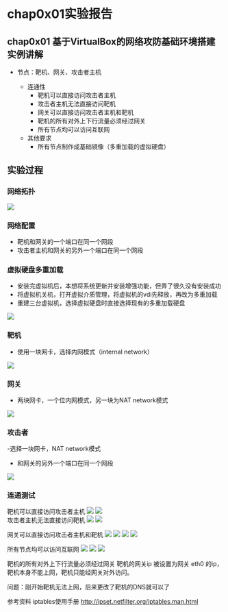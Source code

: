 # chap0x01实验报告

## chap0x01 基于VirtualBox的网络攻防基础环境搭建实例讲解 
    
 - 节点：靶机、网关、攻击者主机
    
    - 连通性
        - 靶机可以直接访问攻击者主机
        - 攻击者主机无法直接访问靶机
        - 网关可以直接访问攻击者主机和靶机
        - 靶机的所有对外上下行流量必须经过网关
        - 所有节点均可以访问互联网
    - 其他要求
        - 所有节点制作成基础镜像（多重加载的虚拟硬盘）
        
        

## 实验过程

### 网络拓扑

![](https://github.com/CUCCS/2018-NS-Public-PWHL/blob/NS_chap0x01/chap0x01%E6%88%AA%E5%9B%BE/%E7%BD%91%E7%BB%9C%E6%8B%93%E6%89%91.png)

### 网络配置

- 靶机和网关的一个端口在同一个网段
- 攻击者主机和网关的另外一个端口在同一个网段


### 虚拟硬盘多重加载

- 安装完虚拟机后，本想将系统更新并安装增强功能，但弄了很久没有安装成功
- 将虚拟机关机，打开虚拟介质管理，将虚拟机的vdi先释放，再改为多重加载  
 - 重建三台虚拟机，选择虚拟硬盘时直接选择现有的多重加载硬盘
    
![](https://github.com/CUCCS/2018-NS-Public-PWHL/blob/NS_chap0x01/chap0x01%E6%88%AA%E5%9B%BE/2.png)

### 靶机

- 使用一块网卡，选择内网模式（internal network）

![](https://github.com/CUCCS/2018-NS-Public-PWHL/blob/NS_chap0x01/chap0x01%E6%88%AA%E5%9B%BE/%E9%9D%B6%E6%9C%BAip%E9%85%8D%E7%BD%AE.png)


### 网关
    
- 两块网卡，一个位内网模式，另一块为NAT network模式

![](https://github.com/CUCCS/2018-NS-Public-PWHL/blob/NS_chap0x01/chap0x01%E6%88%AA%E5%9B%BE/%E7%BD%91%E5%85%B3ip%E9%85%8D%E7%BD%AE.png)

### 攻击者

 -选择一块网卡，NAT network模式
 - 和网关的另外一个端口在同一个网段

![](https://github.com/CUCCS/2018-NS-Public-PWHL/blob/NS_chap0x01/chap0x01%E6%88%AA%E5%9B%BE/%E6%94%BB%E5%87%BB%E8%80%85ip%E9%85%8D%E7%BD%AE.png)

### 连通测试

 靶机可以直接访问攻击者主机 
![](https://github.com/CUCCS/2018-NS-Public-PWHL/blob/NS_chap0x01/chap0x01%E6%88%AA%E5%9B%BE/%E9%9D%B6%E6%9C%BAping%E6%94%BB%E5%87%BB%E8%80%85%E4%B8%BB%E6%9C%BA.png)
![](https://github.com/CUCCS/2018-NS-Public-PWHL/blob/NS_chap0x01/chap0x01%E6%88%AA%E5%9B%BE/%E9%9D%B6%E6%9C%BAping%E6%94%BB%E5%87%BB%E8%80%85%E7%9B%91%E5%90%AC.png)  
攻击者主机无法直接访问靶机
![](https://github.com/CUCCS/2018-NS-Public-PWHL/blob/NS_chap0x01/chap0x01%E6%88%AA%E5%9B%BE/%E6%94%BB%E5%87%BB%E8%80%85ping%E9%9D%B6%E6%9C%BA.png)
![](https://github.com/CUCCS/2018-NS-Public-PWHL/blob/NS_chap0x01/chap0x01%E6%88%AA%E5%9B%BE/%E6%94%BB%E5%87%BB%E8%80%85ping%E9%9D%B6%E6%9C%BA%E7%9B%91%E5%90%AC.png)


网关可以直接访问攻击者主机和靶机
![](https://github.com/CUCCS/2018-NS-Public-PWHL/blob/NS_chap0x01/chap0x01%E6%88%AA%E5%9B%BE/%E7%BD%91%E5%85%B3ping%E6%94%BB%E5%87%BB%E8%80%85.png)
![](https://github.com/CUCCS/2018-NS-Public-PWHL/blob/NS_chap0x01/chap0x01%E6%88%AA%E5%9B%BE/%E7%BD%91%E5%85%B3ping%E6%94%BB%E5%87%BB%E8%80%85%E7%9B%91%E5%90%AC.png)
![](https://github.com/CUCCS/2018-NS-Public-PWHL/blob/NS_chap0x01/chap0x01%E6%88%AA%E5%9B%BE/%E7%BD%91%E5%85%B3ping%E9%9D%B6%E6%9C%BA.png)
![](https://github.com/CUCCS/2018-NS-Public-PWHL/blob/NS_chap0x01/chap0x01%E6%88%AA%E5%9B%BE/%E7%BD%91%E5%85%B3ping%E9%9D%B6%E6%9C%BA%E7%9B%91%E5%90%AC.png)

所有节点均可以访问互联网
![](https://github.com/CUCCS/2018-NS-Public-PWHL/blob/NS_chap0x01/chap0x01%E6%88%AA%E5%9B%BE/%E6%94%BB%E5%87%BB%E8%80%85%E5%8F%AF%E4%B8%8A%E7%BD%91.png)
![](https://github.com/CUCCS/2018-NS-Public-PWHL/blob/NS_chap0x01/chap0x01%E6%88%AA%E5%9B%BE/%E7%BD%91%E5%85%B3%E5%8F%AF%E4%B8%8A%E7%BD%91.png)
![](https://github.com/CUCCS/2018-NS-Public-PWHL/blob/NS_chap0x01/chap0x01%E6%88%AA%E5%9B%BE/%E9%9D%B6%E6%9C%BA%E8%83%BD%E4%B8%8A%E7%BD%91.png)

靶机的所有对外上下行流量必须经过网关 靶机的网关ip 被设置为网关 eth0 的ip，靶机本身不能上网，靶机只能经网关对外访问。

问题：刚开始靶机无法上网，后来更改了靶机的DNS就可以了

参考资料 iptables使用手册 http://ipset.netfilter.org/iptables.man.html

